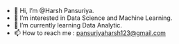 - 👋 Hi, I’m @Harsh Pansuriya.
- 👀 I’m interested in Data Science and Machine Learning.
- 🌱 I’m currently learning Data Analytic.
- 📫 How to reach me : pansuriyaharsh123@gmail.com

<!---
hkp007/hkp007 is a ✨ special ✨ repository because its `README.md` (this file) appears on your GitHub profile.
You can click the Preview link to take a look at your changes.
--->
